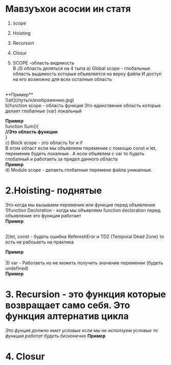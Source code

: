 # Мавзуъхои асосии ин статя

1. scope
2. Hoisting
3. Recursion
4. Closur



1. SCOPE -область видимость <br/>
В JS область деляться на 4 тыпа 
а) Global scope - глобальные область выдимость которые объявляется на верху файла
И доступ на его возможно для всех осталные область 
<br/>
**Пример**<br/>
![alt](/путь/к/изображению.jpg)
<br/>
b)function scope - область функция Это единствение область которые делает глобалные (var) локальный
<br/>

**Пример**<br/>
function Sum(){<br/>
**//Это область функции**<br/>
}<br/>
c) Block scope - это область for и if <br/>
В этом област если мы объявляем перемение с помощю const и let, перемение будеть локалные 
. А если объявлем с var  то будеть глобалный и работаеть за придел данного областа
<br/>
**Пример** <br/>
d) Module scope - делаеть глобалные перемени файла уникалные.
<br/>

# 2.Hoisting- поднятые <br/>
Это когда мы вызываем перемение или функция перед объявление
1)function Decloration - когда мы объявляем function decloration перед объявление это функция работает
<br/>
**Пример**<br/>
<br/>

2)let, const - будеть ошибка RefereshEror и TDZ (Temporal Dead Zone) то есть не рабоьаеть на практика

**Пример**<br/>
<br/>
3) var - Работаеть но не можеть получить значение перемении (будеть undefined) <br/>
**Пример**<br/>

# 3. Recursion - это функция которые возвращает само себя. Это функция алтернатив цикла
*Это фунция должно имет условые если мы не исползуем условые то функция работат будеть бесконечно*
**Пример**<br/>

# 4. Closur




